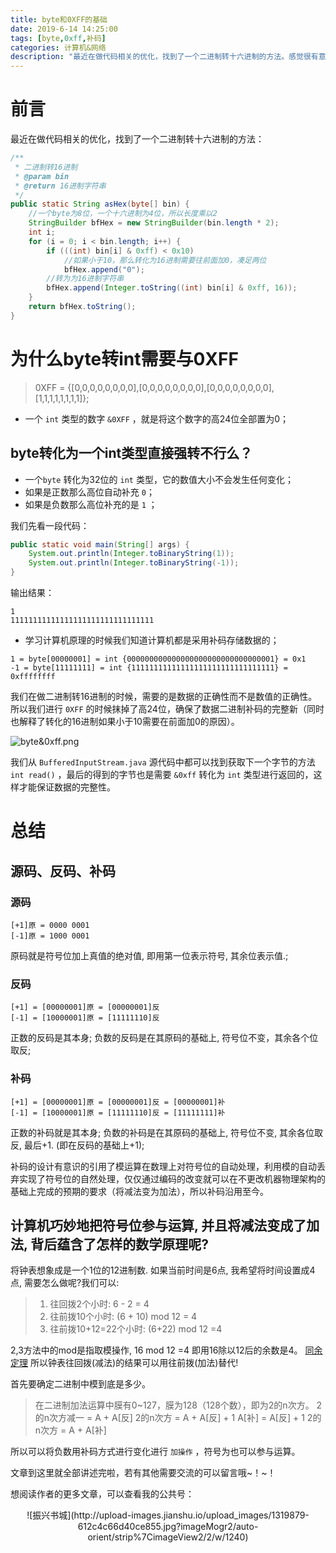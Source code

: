 ```yaml
---
title: byte和0XFF的基础
date: 2019-6-14 14:25:00
tags: [byte,0xff,补码]
categories: 计算机&网络
description: "最近在做代码相关的优化，找到了一个二进制转十六进制的方法。感觉很有意思找回了一部分还给老师的知识~！~！ "
---
```


# 前言
最近在做代码相关的优化，找到了一个二进制转十六进制的方法：

```java
/**
 * 二进制转16进制
 * @param bin
 * @return 16进制字符串
 */
public static String asHex(byte[] bin) {
    //一个byte为8位，一个十六进制为4位，所以长度乘以2
    StringBuilder bfHex = new StringBuilder(bin.length * 2);
    int i;
    for (i = 0; i < bin.length; i++) {
        if (((int) bin[i] & 0xff) < 0x10)
            //如果小于10，那么转化为16进制需要往前面加0，凑足两位
            bfHex.append("0");
        //转为为16进制字符串
        bfHex.append(Integer.toString((int) bin[i] & 0xff, 16));
    }
    return bfHex.toString();
}
```

# 为什么byte转int需要与0XFF

> 0XFF = {[0,0,0,0,0,0,0,0],[0,0,0,0,0,0,0,0],[0,0,0,0,0,0,0,0],[1,1,1,1,1,1,1,1]};

- 一个 `int` 类型的数字 `&0XFF` ，就是将这个数字的高24位全部置为0；

##  byte转化为一个int类型直接强转不行么？

- 一个`byte` 转化为32位的 `int` 类型，它的数值大小不会发生任何变化；
- 如果是正数那么高位自动补充 `0`；
- 如果是负数那么高位补充的是 `1` ；

我们先看一段代码：

```java
public static void main(String[] args) {
    System.out.println(Integer.toBinaryString(1));
    System.out.println(Integer.toBinaryString(-1));
}
```

输出结果：

```
1
11111111111111111111111111111111
```

- 学习计算机原理的时候我们知道计算机都是采用补码存储数据的；

```
1 = byte[00000001] = int {000000000000000000000000000000001} = 0x1
-1 = byte[11111111] = int {11111111111111111111111111111111} = 0xffffffff
```

我们在做二进制转16进制的时候，需要的是数据的正确性而不是数值的正确性。所以我们进行 `0XFF` 的时候抹掉了高24位，确保了数据二进制补码的完整新（同时也解释了转化的16进制如果小于10需要在前面加0的原因）。

![byte&0xff.png](https://upload-images.jianshu.io/upload_images/1319879-c6e40d69e7d6c673.png?imageMogr2/auto-orient/strip%7CimageView2/2/w/1240)

我们从 `BufferedInputStream.java` 源代码中都可以找到获取下一个字节的方法 `int read()` ，最后的得到的字节也是需要 `&0xff` 转化为 `int` 类型进行返回的，这样才能保证数据的完整性。

# 总结

## 源码、反码、补码

### 源码

```
[+1]原 = 0000 0001
[-1]原 = 1000 0001
```

原码就是符号位加上真值的绝对值, 即用第一位表示符号, 其余位表示值.;

### 反码

```
[+1] = [00000001]原 = [00000001]反
[-1] = [10000001]原 = [11111110]反
```

正数的反码是其本身;
负数的反码是在其原码的基础上, 符号位不变，其余各个位取反;

### 补码

```
[+1] = [00000001]原 = [00000001]反 = [00000001]补
[-1] = [10000001]原 = [11111110]反 = [11111111]补
```

正数的补码就是其本身;
负数的补码是在其原码的基础上, 符号位不变, 其余各位取反, 最后+1. (即在反码的基础上+1);

补码的设计有意识的引用了模运算在数理上对符号位的自动处理，利用模的自动丢弃实现了符号位的自然处理，仅仅通过编码的改变就可以在不更改机器物理架构的基础上完成的预期的要求（将减法变为加法），所以补码沿用至今。

## 计算机巧妙地把符号位参与运算, 并且将减法变成了加法, 背后蕴含了怎样的数学原理呢?

将钟表想象成是一个1位的12进制数. 如果当前时间是6点, 我希望将时间设置成4点, 需要怎么做呢?我们可以:

> 1. 往回拨2个小时: 6 - 2 = 4
> 2. 往前拨10个小时: (6 + 10) mod 12 = 4
> 3. 往前拨10+12=22个小时: (6+22) mod 12 =4

2,3方法中的mod是指取模操作, 16 mod 12 =4 即用16除以12后的余数是4。 [同余定理](https://baike.baidu.com/item/%E5%90%8C%E4%BD%99%E5%AE%9A%E7%90%86/1212360?fromtitle=%E5%90%8C%E4%BD%99&fromid=1432545)
所以钟表往回拨(减法)的结果可以用往前拨(加法)替代!

首先要确定二进制中模到底是多少。

> 在二进制加法运算中膜有0~127，膜为128（128个数），即为2的n次方。
> 2的n次方减一 = A + A[反]
> 2的n次方 = A + A[反] + 1
> A[补] = A[反] + 1
> 2的n次方 = A + A[补]

所以可以将负数用补码方式进行变化进行 `加操作` ，符号为也可以参与运算。

文章到这里就全部讲述完啦，若有其他需要交流的可以留言哦~！~！

想阅读作者的更多文章，可以查看我的公共号：

<center>![振兴书城](http://upload-images.jianshu.io/upload_images/1319879-612c4c66d40ce855.jpg?imageMogr2/auto-orient/strip%7CimageView2/2/w/1240)</center>